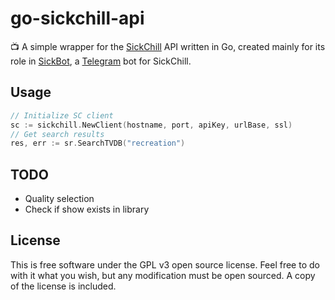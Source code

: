 # go-sickchill-api

📺 A simple wrapper for the [SickChill](https://github.com/SickChill/SickChill) API written in Go, created mainly for its role in [SickBot](https://github.com/noam09/sickbot), a [Telegram](https://telegram.org) bot for SickChill. 

## Usage

```go
// Initialize SC client
sc := sickchill.NewClient(hostname, port, apiKey, urlBase, ssl)
// Get search results
res, err := sr.SearchTVDB("recreation")
```

## TODO

* Quality selection
* Check if show exists in library

## License

This is free software under the GPL v3 open source license. Feel free to do with it what you wish, but any modification must be open sourced. A copy of the license is included.
